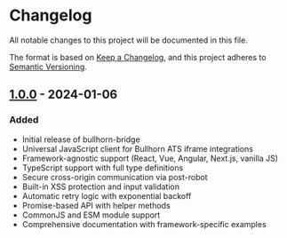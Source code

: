 # Changelog

All notable changes to this project will be documented in this file.

The format is based on [Keep a Changelog](https://keepachangelog.com/en/1.0.0/),
and this project adheres to [Semantic Versioning](https://semver.org/spec/v2.0.0.html).

## [1.0.0] - 2024-01-06

### Added
- Initial release of bullhorn-bridge
- Universal JavaScript client for Bullhorn ATS iframe integrations
- Framework-agnostic support (React, Vue, Angular, Next.js, vanilla JS)
- TypeScript support with full type definitions
- Secure cross-origin communication via post-robot
- Built-in XSS protection and input validation
- Automatic retry logic with exponential backoff
- Promise-based API with helper methods
- CommonJS and ESM module support
- Comprehensive documentation with framework-specific examples

[1.0.0]: https://github.com/ddonathan/bullhorn-bridge/releases/tag/v1.0.0